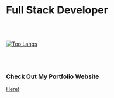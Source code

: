 # Full Stack Developer

<br />
<br />

[![Top Langs](https://github-readme-stats.vercel.app/api/top-langs/?username=Phalufa&layout=compact)](https://github.com/anuraghazra/github-readme-stats)

<br />
<br />

### Check Out My Portfolio Website

[Here!](https://chgal.com)
